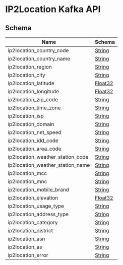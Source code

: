 # IP2Location Kafka API

## Schema

|Name|Schema|
|---|---|
|ip2location_country_code|[String](https://kafka.apache.org/0102/javadoc/org/apache/kafka/connect/data/Schema.Type.html#STRING)|
|ip2location_country_name|[String](https://kafka.apache.org/0102/javadoc/org/apache/kafka/connect/data/Schema.Type.html#STRING)|
|ip2location_region|[String](https://kafka.apache.org/0102/javadoc/org/apache/kafka/connect/data/Schema.Type.html#STRING)|
|ip2location_city|[String](https://kafka.apache.org/0102/javadoc/org/apache/kafka/connect/data/Schema.Type.html#STRING)|
|ip2location_latitude|[Float32](https://kafka.apache.org/0102/javadoc/org/apache/kafka/connect/data/Schema.Type.html#FLOAT32)|
|ip2location_longitude|[Float32](https://kafka.apache.org/0102/javadoc/org/apache/kafka/connect/data/Schema.Type.html#FLOAT32)|
|ip2location_zip_code|[String](https://kafka.apache.org/0102/javadoc/org/apache/kafka/connect/data/Schema.Type.html#STRING)|
|ip2location_time_zone|[String](https://kafka.apache.org/0102/javadoc/org/apache/kafka/connect/data/Schema.Type.html#STRING)|
|ip2location_isp|[String](https://kafka.apache.org/0102/javadoc/org/apache/kafka/connect/data/Schema.Type.html#STRING)|
|ip2location_domain|[String](https://kafka.apache.org/0102/javadoc/org/apache/kafka/connect/data/Schema.Type.html#STRING)|
|ip2location_net_speed|[String](https://kafka.apache.org/0102/javadoc/org/apache/kafka/connect/data/Schema.Type.html#STRING)|
|ip2location_idd_code|[String](https://kafka.apache.org/0102/javadoc/org/apache/kafka/connect/data/Schema.Type.html#STRING)|
|ip2location_area_code|[String](https://kafka.apache.org/0102/javadoc/org/apache/kafka/connect/data/Schema.Type.html#STRING)|
|ip2location_weather_station_code|[String](https://kafka.apache.org/0102/javadoc/org/apache/kafka/connect/data/Schema.Type.html#STRING)|
|ip2location_weather_station_name|[String](https://kafka.apache.org/0102/javadoc/org/apache/kafka/connect/data/Schema.Type.html#STRING)|
|ip2location_mcc|[String](https://kafka.apache.org/0102/javadoc/org/apache/kafka/connect/data/Schema.Type.html#STRING)|
|ip2location_mnc|[String](https://kafka.apache.org/0102/javadoc/org/apache/kafka/connect/data/Schema.Type.html#STRING)|
|ip2location_mobile_brand|[String](https://kafka.apache.org/0102/javadoc/org/apache/kafka/connect/data/Schema.Type.html#STRING)|
|ip2location_elevation|[Float32](https://kafka.apache.org/0102/javadoc/org/apache/kafka/connect/data/Schema.Type.html#FLOAT32)|
|ip2location_usage_type|[String](https://kafka.apache.org/0102/javadoc/org/apache/kafka/connect/data/Schema.Type.html#STRING)|
|ip2location_address_type|[String](https://kafka.apache.org/0102/javadoc/org/apache/kafka/connect/data/Schema.Type.html#STRING)|
|ip2location_category|[String](https://kafka.apache.org/0102/javadoc/org/apache/kafka/connect/data/Schema.Type.html#STRING)|
|ip2location_district|[String](https://kafka.apache.org/0102/javadoc/org/apache/kafka/connect/data/Schema.Type.html#STRING)|
|ip2location_asn|[String](https://kafka.apache.org/0102/javadoc/org/apache/kafka/connect/data/Schema.Type.html#STRING)|
|ip2location_as|[String](https://kafka.apache.org/0102/javadoc/org/apache/kafka/connect/data/Schema.Type.html#STRING)|
|ip2location_error|[String](https://kafka.apache.org/0102/javadoc/org/apache/kafka/connect/data/Schema.Type.html#STRING)|
